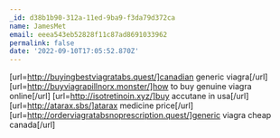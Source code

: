 ```yaml
---
_id: d38b1b90-312a-11ed-9ba9-f3da79d372ca
name: JamesMet
email: eeea543eb52828f11c87ad8691033962
permalink: false
date: '2022-09-10T17:05:52.870Z'
---
```

[url=http://buyingbestviagratabs.quest/]canadian generic viagra[/url] [url=http://buyviagrapillnorx.monster/]how to buy genuine viagra online[/url] [url=http://isotretinoin.xyz/]buy accutane in usa[/url] [url=http://atarax.sbs/]atarax medicine price[/url] [url=http://orderviagratabsnoprescription.quest/]generic viagra cheap canada[/url]
